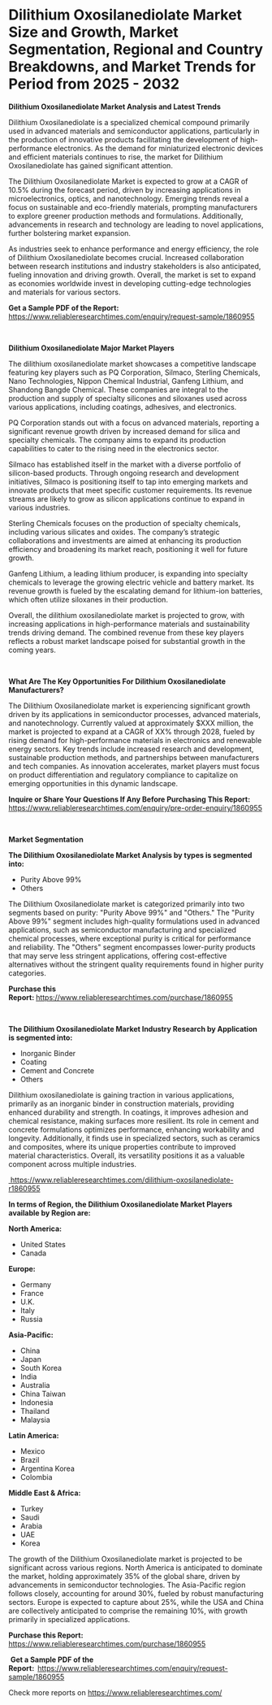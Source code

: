 <p><h1>Dilithium Oxosilanediolate Market Size and Growth, Market Segmentation, Regional and Country Breakdowns, and Market Trends for Period from 2025 -  2032</h1></p><p><strong>Dilithium Oxosilanediolate Market Analysis and Latest Trends</strong></p>
<p><p>Dilithium Oxosilanediolate is a specialized chemical compound primarily used in advanced materials and semiconductor applications, particularly in the production of innovative products facilitating the development of high-performance electronics. As the demand for miniaturized electronic devices and efficient materials continues to rise, the market for Dilithium Oxosilanediolate has gained significant attention.</p><p>The Dilithium Oxosilanediolate Market is expected to grow at a CAGR of 10.5% during the forecast period, driven by increasing applications in microelectronics, optics, and nanotechnology. Emerging trends reveal a focus on sustainable and eco-friendly materials, prompting manufacturers to explore greener production methods and formulations. Additionally, advancements in research and technology are leading to novel applications, further bolstering market expansion.</p><p>As industries seek to enhance performance and energy efficiency, the role of Dilithium Oxosilanediolate becomes crucial. Increased collaboration between research institutions and industry stakeholders is also anticipated, fueling innovation and driving growth. Overall, the market is set to expand as economies worldwide invest in developing cutting-edge technologies and materials for various sectors.</p></p>
<p><strong>Get a Sample PDF of the Report:&nbsp;</strong> <a href="https://www.reliableresearchtimes.com/enquiry/request-sample/1860955?utm_campaign=2206&utm_medium=2&utm_source=Github&utm_content=ia&utm_term=03022025&utm_id=dilithium-oxosilanediolate">https://www.reliableresearchtimes.com/enquiry/request-sample/1860955</a></p>
<p>&nbsp;</p>
<p><strong>Dilithium Oxosilanediolate Major Market Players</strong></p>
<p><p>The dilithium oxosilanediolate market showcases a competitive landscape featuring key players such as PQ Corporation, Silmaco, Sterling Chemicals, Nano Technologies, Nippon Chemical Industrial, Ganfeng Lithium, and Shandong Bangde Chemical. These companies are integral to the production and supply of specialty silicones and siloxanes used across various applications, including coatings, adhesives, and electronics.</p><p>PQ Corporation stands out with a focus on advanced materials, reporting a significant revenue growth driven by increased demand for silica and specialty chemicals. The company aims to expand its production capabilities to cater to the rising need in the electronics sector.</p><p>Silmaco has established itself in the market with a diverse portfolio of silicon-based products. Through ongoing research and development initiatives, Silmaco is positioning itself to tap into emerging markets and innovate products that meet specific customer requirements. Its revenue streams are likely to grow as silicon applications continue to expand in various industries.</p><p>Sterling Chemicals focuses on the production of specialty chemicals, including various silicates and oxides. The company’s strategic collaborations and investments are aimed at enhancing its production efficiency and broadening its market reach, positioning it well for future growth.</p><p>Ganfeng Lithium, a leading lithium producer, is expanding into specialty chemicals to leverage the growing electric vehicle and battery market. Its revenue growth is fueled by the escalating demand for lithium-ion batteries, which often utilize siloxanes in their production.</p><p>Overall, the dilithium oxosilanediolate market is projected to grow, with increasing applications in high-performance materials and sustainability trends driving demand. The combined revenue from these key players reflects a robust market landscape poised for substantial growth in the coming years.</p></p>
<p>&nbsp;</p>
<p><strong>What Are The Key Opportunities For Dilithium Oxosilanediolate Manufacturers?</strong></p>
<p><p>The Dilithium Oxosilanediolate market is experiencing significant growth driven by its applications in semiconductor processes, advanced materials, and nanotechnology. Currently valued at approximately $XXX million, the market is projected to expand at a CAGR of XX% through 2028, fueled by rising demand for high-performance materials in electronics and renewable energy sectors. Key trends include increased research and development, sustainable production methods, and partnerships between manufacturers and tech companies. As innovation accelerates, market players must focus on product differentiation and regulatory compliance to capitalize on emerging opportunities in this dynamic landscape.</p></p>
<p><strong>Inquire or Share Your Questions If Any Before Purchasing This Report:</strong> <a href="https://www.reliableresearchtimes.com/enquiry/pre-order-enquiry/1860955?utm_campaign=2206&utm_medium=2&utm_source=Github&utm_content=ia&utm_term=03022025&utm_id=dilithium-oxosilanediolate">https://www.reliableresearchtimes.com/enquiry/pre-order-enquiry/1860955</a></p>
<p>&nbsp;</p>
<p><strong>Market Segmentation</strong></p>
<p><strong>The Dilithium Oxosilanediolate Market Analysis by types is segmented into:</strong></p>
<p><ul><li>Purity Above 99%</li><li>Others</li></ul></p>
<p><p>The Dilithium Oxosilanediolate market is categorized primarily into two segments based on purity: "Purity Above 99%" and "Others." The "Purity Above 99%" segment includes high-quality formulations used in advanced applications, such as semiconductor manufacturing and specialized chemical processes, where exceptional purity is critical for performance and reliability. The "Others" segment encompasses lower-purity products that may serve less stringent applications, offering cost-effective alternatives without the stringent quality requirements found in higher purity categories.</p></p>
<p><strong>Purchase this Report:&nbsp;</strong><a href="https://www.reliableresearchtimes.com/purchase/1860955?utm_campaign=2206&utm_medium=2&utm_source=Github&utm_content=ia&utm_term=03022025&utm_id=dilithium-oxosilanediolate">https://www.reliableresearchtimes.com/purchase/1860955</a></p>
<p>&nbsp;</p>
<p><strong>The Dilithium Oxosilanediolate Market Industry Research by Application is segmented into:</strong></p>
<p><ul><li>Inorganic Binder</li><li>Coating</li><li>Cement and Concrete</li><li>Others</li></ul></p>
<p><p>Dilithium oxosilanediolate is gaining traction in various applications, primarily as an inorganic binder in construction materials, providing enhanced durability and strength. In coatings, it improves adhesion and chemical resistance, making surfaces more resilient. Its role in cement and concrete formulations optimizes performance, enhancing workability and longevity. Additionally, it finds use in specialized sectors, such as ceramics and composites, where its unique properties contribute to improved material characteristics. Overall, its versatility positions it as a valuable component across multiple industries.</p></p>
<p><a href="https://www.reliableresearchtimes.com/dilithium-oxosilanediolate-r1860955?utm_campaign=2206&utm_medium=2&utm_source=Github&utm_content=ia&utm_term=03022025&utm_id=dilithium-oxosilanediolate">&nbsp;https://www.reliableresearchtimes.com/dilithium-oxosilanediolate-r1860955</a></p>
<p><strong>In terms of Region, the Dilithium Oxosilanediolate Market Players available by Region are:</strong></p>
<p>
    <p> <strong> North America: </strong>
        <ul>
            <li>United States</li>
            <li>Canada</li>
        </ul>
        </p> 
    <p> <strong> Europe: </strong>
        <ul>
            <li>Germany</li>
            <li>France</li>
            <li>U.K.</li>
            <li>Italy</li>
            <li>Russia</li>
        </ul>
        </p> 
    <p> <strong> Asia-Pacific: </strong>
        <ul>
            <li>China</li>
            <li>Japan</li>
            <li>South Korea</li>
            <li>India</li>
            <li>Australia</li>
            <li>China Taiwan</li>
            <li>Indonesia</li>
            <li>Thailand</li>
            <li>Malaysia</li>
        </ul>
        </p> 
    <p> <strong> Latin America: </strong>
        <ul>
            <li>Mexico</li>
            <li>Brazil</li>
            <li>Argentina Korea</li>
            <li>Colombia</li>
        </ul>
        </p> 
    <p> <strong> Middle East & Africa: </strong>
        <ul>
            <li>Turkey</li>
            <li>Saudi</li>
            <li>Arabia</li>
            <li>UAE</li>
            <li>Korea</li>
        </ul>
    </p>
    </p>
<p><p>The growth of the Dilithium Oxosilanediolate market is projected to be significant across various regions. North America is anticipated to dominate the market, holding approximately 35% of the global share, driven by advancements in semiconductor technologies. The Asia-Pacific region follows closely, accounting for around 30%, fueled by robust manufacturing sectors. Europe is expected to capture about 25%, while the USA and China are collectively anticipated to comprise the remaining 10%, with growth primarily in specialized applications.</p></p>
<p><strong>Purchase this Report: </strong><a href="https://www.reliableresearchtimes.com/purchase/1860955?utm_campaign=2206&utm_medium=2&utm_source=Github&utm_content=ia&utm_term=03022025&utm_id=dilithium-oxosilanediolate">https://www.reliableresearchtimes.com/purchase/1860955</a></p>
<p>&nbsp;<strong>Get a Sample PDF of the Report:&nbsp;&nbsp;</strong><a href="https://www.reliableresearchtimes.com/enquiry/request-sample/1860955?utm_campaign=2206&utm_medium=2&utm_source=Github&utm_content=ia&utm_term=03022025&utm_id=dilithium-oxosilanediolate">https://www.reliableresearchtimes.com/enquiry/request-sample/1860955</a></p>
<p><strong></strong></p>
<p>Check more reports on <a href="https://www.reliableresearchtimes.com/?utm_campaign=2206&utm_medium=2&utm_source=Github&utm_content=ia&utm_term=03022025&utm_id=dilithium-oxosilanediolate">https://www.reliableresearchtimes.com/</a></p>